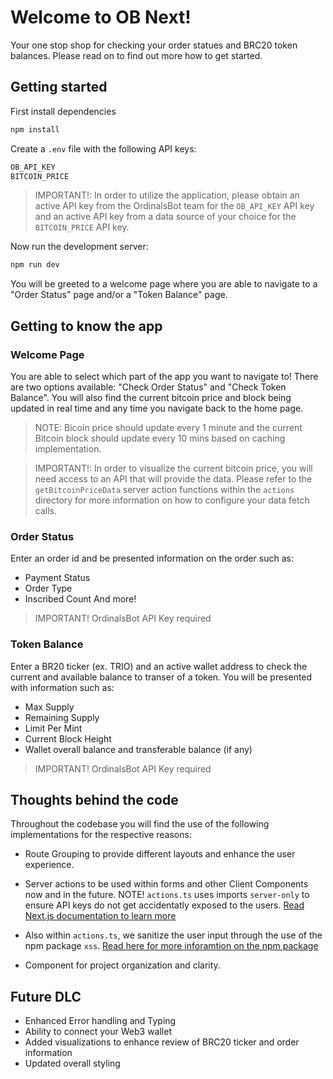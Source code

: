 # Welcome to OB Next! 
Your one stop shop for checking your order statues and BRC20 token balances. Please read on to find out more how to get started.

## Getting started

First install dependencies
```bash
npm install
```


Create a `.env` file with the following API keys:
```bash
OB_API_KEY
BITCOIN_PRICE
```
>IMPORTANT!: In order to utilize the application, please obtain an active API key from the OrdinalsBot team for the `OB_API_KEY` API key and an active API key from a data source of your choice for the  `BITCOIN_PRICE` API key.




Now run the development server:

```bash
npm run dev
```

You will be greeted to a welcome page where you are able to navigate to a "Order Status" page and/or a "Token Balance" page.


## Getting to know the app

### Welcome Page
You are able to select which part of the app you want to navigate to! There are two options available: "Check Order Status" and "Check Token Balance". You will also find the current bitcoin price and block being updated in real time and any time you navigate back to the home page. 
>NOTE: Bicoin price should update every 1 minute and the current Bitcoin block should update every 10 mins based on caching implementation.


>IMPORTANT!: In order to visualize the current bitcoin price, you will need access to an API that will provide the data. Please refer to the `getBitcoinPriceData` server action functions within the `actions` directory for more information on how to configure your data fetch calls.



### Order Status
Enter an order id and be presented information on the order such as:
- Payment Status
- Order Type
- Inscribed Count
And more!

>IMPORTANT! OrdinalsBot API Key required

### Token Balance
Enter a BR20 ticker (ex. TRIO) and an active wallet address to check the current and available balance to transer of a token. You will be presented with information such as:
- Max Supply
- Remaining Supply
- Limit Per Mint
- Current Block Height
- Wallet overall balance and transferable balance (if any)

>IMPORTANT! OrdinalsBot API Key required


## Thoughts behind the code
Throughout the codebase you will find the use of the following implementations for the respective reasons:

- Route Grouping to provide different layouts and enhance the user experience.

- Server actions to be used within forms and other Client Components now and in the future. NOTE! `actions.ts` uses imports `server-only` to ensure API keys do not get accidentatly exposed to the users. [Read Next.js documentation to learn more](https://nextjs.org/docs/app/building-your-application/rendering/composition-patterns#keeping-server-only-code-out-of-the-client-environment)

- Also within `actions.ts`, we sanitize the user input through the use of the npm package `xss`. [Read here for more inforamtion on the npm package](https://www.npmjs.com/package/xss)

- Component for project organization and clarity.



## Future DLC

- Enhanced Error handling and Typing
- Ability to connect your Web3 wallet
- Added visualizations to enhance review of BRC20 ticker and order information
- Updated overall styling


